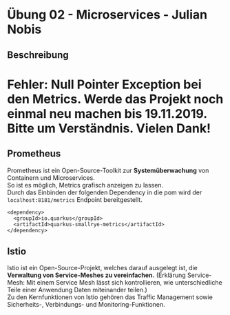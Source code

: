 # Übung 02 - Microservices - Julian Nobis

## Beschreibung

# Fehler: Null Pointer Exception bei den Metrics. Werde das Projekt noch einmal neu machen bis 19.11.2019.<br>Bitte um Verständnis. Vielen Dank! 

## Prometheus
Prometheus ist ein Open-Source-Toolkit zur <strong>Systemüberwachung</strong> von Containern und Microservices.<br>So ist es möglich, Metrics grafisch anzeigen zu lassen.<br>
Durch das Einbinden der folgenden Dependency in die pom wird der ````localhost:8181/metrics```` Endpoint bereitgestellt. 
````
<dependency>
  <groupId>io.quarkus</groupId>
  <artifactId>quarkus-smallrye-metrics</artifactId>
</dependency>
````

## Istio
Istio ist ein Open-Source-Projekt, welches darauf ausgelegt ist, die <strong>Verwaltung von Service-Meshes zu vereinfachen.</strong> 
(Erklärung Service-Mesh: Mit einem Service Mesh lässt sich kontrollieren, wie unterschiedliche Teile einer Anwendung Daten miteinander teilen.)
<br>Zu den Kernfunktionen von Istio gehören das Traffic Management sowie Sicherheits-, Verbindungs- und Monitoring-Funktionen.

